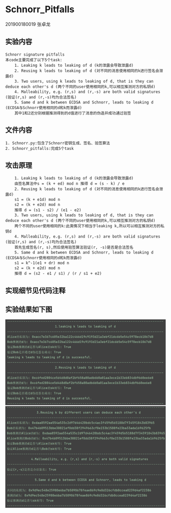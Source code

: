# Schnorr_Pitfalls

201900180019 张卓龙

## 实验内容
    Schnorr signature pitfalls
    本code主要完成了以下5个task:        
        1. Leaking k leads to leaking of d (k的泄露会导致泄露d)     
        2. Reusing k leads to leaking of d (对不同的消息使用相同的k进行签名会泄露d)   
        3. Two users, using k leads to leaking of d, that is they can deduce each other's d (两个不同的user使用相同的k,可以相互推测对方的私钥d)     
        4. Malleability, e.g. (r,s) and (r,-s) are both valid signatures (验证(r,s) and (r,-s)均为合法签名)       
        5. Same d and k between ECDSA and Schnorr, leads to leaking d (ECDSA与Schnorr使用相同的d和k而泄露d)    
        其中1和2还分别根据推测得到的d值进行了消息的伪造并成功通过验签      
    
## 文件内容      
    1. Schnorr.py:包含了Schnorr密钥生成、签名、验签算法      
    2. Schnorr_pitfalls:完成5个task


## 攻击原理         
        1. Leaking k leads to leaking of d (k的泄露会导致泄露d)    
        由签名算法中s = (k + ed) mod n 推得 d = (s - k) / e      
        2. Reusing k leads to leaking of d (对不同的消息使用相同的k进行签名会泄露d)
        s1 = (k + e1d) mod n    
        s2 = (k + e2d) mod n    
        推得 d = (s1 - s2) / (e1 - e2)                 
        3. Two users, using k leads to leaking of d, that is they can deduce each other's d (两个不同的user使用相同的k,可以相互推测对方的私钥d)    
        两个不同的user使用相同的k:此类情况下相当于leaking k,所以可以相互推测对方的私钥d                
        4. Malleability, e.g. (r,s) and (r,-s) are both valid signatures (验证(r,s) and (r,-s)均为合法签名)    
        首先生成签名(r, s),然后使用验签算法验证(r, -s)是否是合法签名     
        5. Same d and k between ECDSA and Schnorr, leads to leaking d (ECDSA与Schnorr使用相同的d和k而泄露d)       
        s1 = k^-1(e1 + dr) mod n      
        s2 = (k + e2d) mod n        
        推得 d = (s2 - e1 / s1) / (r / s1 + e2)      
    

## 实现细节见代码注释

## 实验结果如下图
![攻击结果](https://github.com/Zhang-SDU/cst-project/blob/main/SM2/Schnorr_Pitfalls/result1.png)
![攻击结果](https://github.com/Zhang-SDU/cst-project/blob/main/SM2/Schnorr_Pitfalls/result2.png)
